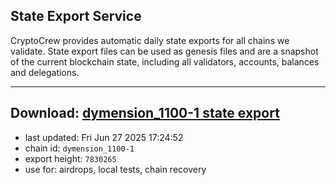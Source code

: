 ## State Export Service
CryptoCrew provides automatic daily state exports for all chains we validate. State export files can be used as genesis files and are a snapshot of the current blockchain state, including all validators, accounts, balances and delegations.

---
**Download: [dymension_1100-1 state export](https://dl-eu2.ccvalidators.com/SERVICE/dymension/dymension_1100-1_export_7830265.json)**
---

- last updated: Fri Jun 27 2025 17:24:52
- chain id: `dymension_1100-1`
- export height: `7830265`
- use for: airdrops, local tests, chain recovery
